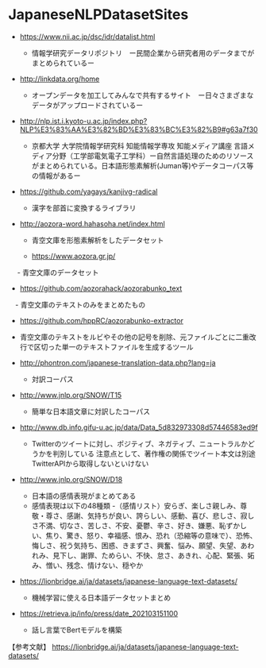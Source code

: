 # JapaneseNLPDatasetSites

- https://www.nii.ac.jp/dsc/idr/datalist.html

  - 情報学研究データリポジトリ　ー民間企業から研究者用のデータまでがまとめられているー
  

- http://linkdata.org/home
  - オープンデータを加工してみんなで共有するサイト　ー日々さまざまなデータがアップロードされているー　
 
  
- http://nlp.ist.i.kyoto-u.ac.jp/index.php?NLP%E3%83%AA%E3%82%BD%E3%83%BC%E3%82%B9#g63a7f30
  - 京都大学 大学院情報学研究科 知能情報学専攻 知能メディア講座 言語メディア分野（工学部電気電子工学科）ー自然言語処理のためのリソースがまとめられている。日本語形態素解析(Juman等)やデータコーパス等の情報があるー
  
- https://github.com/yagays/kanjivg-radical

  - 漢字を部首に変換するライブラリ
  
  
- http://aozora-word.hahasoha.net/index.html

  - 青空文庫を形態素解析をしたデータセット
  

  
  - https://www.aozora.gr.jp/

　 - 青空文庫のデータセット
 
 
- https://github.com/aozorahack/aozorabunko_text

　- 青空文庫のテキストのみをまとめたもの
 

 
 - https://github.com/hppRC/aozorabunko-extractor
 
  - 青空文庫のテキストをルビやその他の記号を削除、元ファイルごとに二重改行で区切った単一のテキストファイルを生成するツール
 


- http://phontron.com/japanese-translation-data.php?lang=ja

  - 対訳コーパス


- http://www.jnlp.org/SNOW/T15

  - 簡単な日本語文章に対訳したコーパス



- http://www.db.info.gifu-u.ac.jp/data/Data_5d832973308d57446583ed9f

  - Twitterのツイートに対し、ポジティブ、ネガティブ、ニュートラルかどうかを判別している
注意点として、著作権の関係でツイート本文は別途TwitterAPIから取得しないといけない


- http://www.jnlp.org/SNOW/D18

  - 日本語の感情表現がまとめてある
  - 感情表現は以下の48種類
  -（感情リスト）安らぎ、楽しさ親しみ、尊敬・尊さ、感謝、気持ちが良い、誇らしい、感動、喜び、悲しさ、寂しさ不満、切なさ、苦しさ、不安、憂鬱、辛さ、好き、嫌悪、恥ずかしい、焦り、驚き、怒り、幸福感、恨み、恐れ（恐縮等の意味で）、恐怖、悔しさ、祝う気持ち、困惑、きまずさ、興奮、悩み、願望、失望、あわれみ、見下し、謝罪、ためらい、不快、怠さ、あきれ、心配、緊張、妬み、憎い、残念、情けない、穏やか



- https://lionbridge.ai/ja/datasets/japanese-language-text-datasets/

  - 機械学習に使える日本語データセットまとめ


- https://retrieva.jp/info/press/date_202103151100

  - 話し言葉でBertモデルを構築



【参考文献】
https://lionbridge.ai/ja/datasets/japanese-language-text-datasets/
